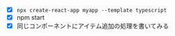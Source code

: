 - [x] `npx create-react-app myapp --template typescript`
- [x] npm start
- [x] 同じコンポーネントにアイテム追加の処理を書いてみる